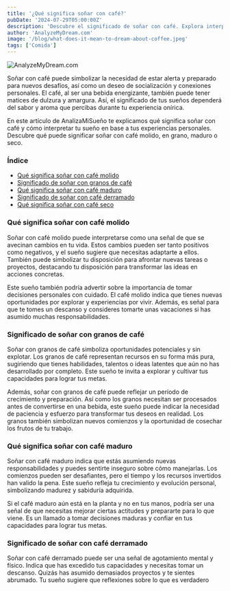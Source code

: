 ```yaml
---
title: '¿Qué significa soñar con café?'
pubDate: '2024-07-29T05:00:00Z'
description: 'Descubre el significado de soñar con café. Explora interpretaciones relacionadas con el café molido, el café en grano, el café maduro y más.'
author: 'AnalyzeMyDream.com'
image: '/blog/what-does-it-mean-to-dream-about-coffee.jpeg'
tags: ['Comida']
---
```


![AnalyzeMyDream.com](/blog/what-does-it-mean-to-dream-about-coffee.jpeg)

Soñar con café puede simbolizar la necesidad de estar alerta y preparado para nuevos desafíos, así como un deseo de socialización y conexiones personales. El café, al ser una bebida energizante, también puede tener matices de dulzura y amargura. Así, el significado de tus sueños dependerá del sabor y aroma que percibas durante tu experiencia onírica.

En este artículo de AnalizaMiSueño te explicamos qué significa soñar con café y cómo interpretar tu sueño en base a tus experiencias personales. Descubre qué puede significar soñar con café molido, en grano, maduro o seco.

### Índice

- [Qué significa soñar con café molido](#que-significa-soñar-con-cafe-molido)
- [Significado de soñar con granos de café](#significado-de-soñar-con-granos-de-cafe)
- [Qué significa soñar con café maduro](#que-significa-soñar-con-cafe-maduro)
- [Significado de soñar con café derramado](#significado-de-soñar-con-cafe-derramado)
- [Qué significa soñar con café seco](#que-significa-soñar-con-cafe-seco)

### Qué significa soñar con café molido

Soñar con café molido puede interpretarse como una señal de que se avecinan cambios en tu vida. Estos cambios pueden ser tanto positivos como negativos, y el sueño sugiere que necesitas adaptarte a ellos. También puede simbolizar tu disposición para afrontar nuevas tareas o proyectos, destacando tu disposición para transformar las ideas en acciones concretas.

Este sueño también podría advertir sobre la importancia de tomar decisiones personales con cuidado. El café molido indica que tienes nuevas oportunidades por explorar y experiencias por vivir. Además, es señal para que te tomes un descanso y consideres tomarte unas vacaciones si has asumido muchas responsabilidades. 

### Significado de soñar con granos de café

Soñar con granos de café simboliza oportunidades potenciales y sin explotar. Los granos de café representan recursos en su forma más pura, sugiriendo que tienes habilidades, talentos o ideas latentes que aún no has desarrollado por completo. Este sueño te invita a explorar y cultivar tus capacidades para lograr tus metas.

Además, soñar con granos de café puede reflejar un período de crecimiento y preparación. Así como los granos necesitan ser procesados ​​antes de convertirse en una bebida, este sueño puede indicar la necesidad de paciencia y esfuerzo para transformar tus deseos en realidad. Los granos también simbolizan nuevos comienzos y la oportunidad de cosechar los frutos de tu trabajo.

### Qué significa soñar con café maduro

Soñar con café maduro indica que estás asumiendo nuevas responsabilidades y puedes sentirte inseguro sobre cómo manejarlas. Los comienzos pueden ser desafiantes, pero el tiempo y los recursos invertidos han valido la pena. Este sueño refleja tu crecimiento y evolución personal, simbolizando madurez y sabiduría adquirida.

Si el café maduro aún está en la planta y no en tus manos, podría ser una señal de que necesitas mejorar ciertas actitudes y prepararte para lo que viene. Es un llamado a tomar decisiones maduras y confiar en tus capacidades para lograr tus metas. 

### Significado de soñar con café derramado

Soñar con café derramado puede ser una señal de agotamiento mental y físico. Indica que has excedido tus capacidades y necesitas tomar un descanso. Quizás has asumido demasiados proyectos y te sientes abrumado. Tu sueño sugiere que reflexiones sobre lo que es verdadero